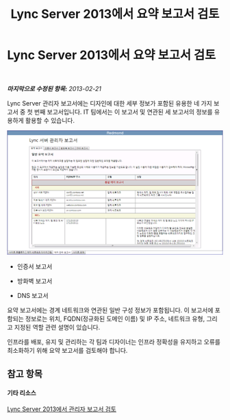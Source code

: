 ﻿---
title: Lync Server 2013에서 요약 보고서 검토
TOCTitle: Lync Server 2013에서 요약 보고서 검토
ms:assetid: 22d480ea-cd64-4d09-99fe-96e997570844
ms:mtpsurl: https://technet.microsoft.com/ko-kr/library/Gg558626(v=OCS.15)
ms:contentKeyID: 52056807
ms.date: 08/10/2015
mtps_version: v=OCS.15
ms.translationtype: HT
---

# Lync Server 2013에서 요약 보고서 검토

 

_**마지막으로 수정된 항목:** 2013-02-21_

Lync Server 관리자 보고서에는 디자인에 대한 세부 정보가 포함된 유용한 네 가지 보고서 중 첫 번째 보고서입니다. IT 팀에서는 이 보고서 및 연관된 세 보고서의 정보를 유용하게 활용할 수 있습니다.

![일반 요약 관리 보고서](images/Gg558626.9c529ef7-cb1b-4ce1-a8bc-3ec79aba2377(OCS.15).jpg "일반 요약 관리 보고서")

  - 인증서 보고서

  - 방화벽 보고서

  - DNS 보고서

요약 보고서에는 경계 네트워크와 연관된 일반 구성 정보가 포함됩니다. 이 보고서에 포함되는 정보로는 위치, FQDN(정규화된 도메인 이름) 및 IP 주소, 네트워크 유형, 그리고 지정된 역할 관련 설명이 있습니다.

인프라를 배포, 유지 및 관리하는 각 팀과 디자이너는 인프라 정확성을 유지하고 오류를 최소화하기 위해 요약 보고서를 검토해야 합니다.

## 참고 항목

#### 기타 리소스

[Lync Server 2013에서 관리자 보고서 검토](lync-server-2013-reviewing-the-administrator-reports.md)


